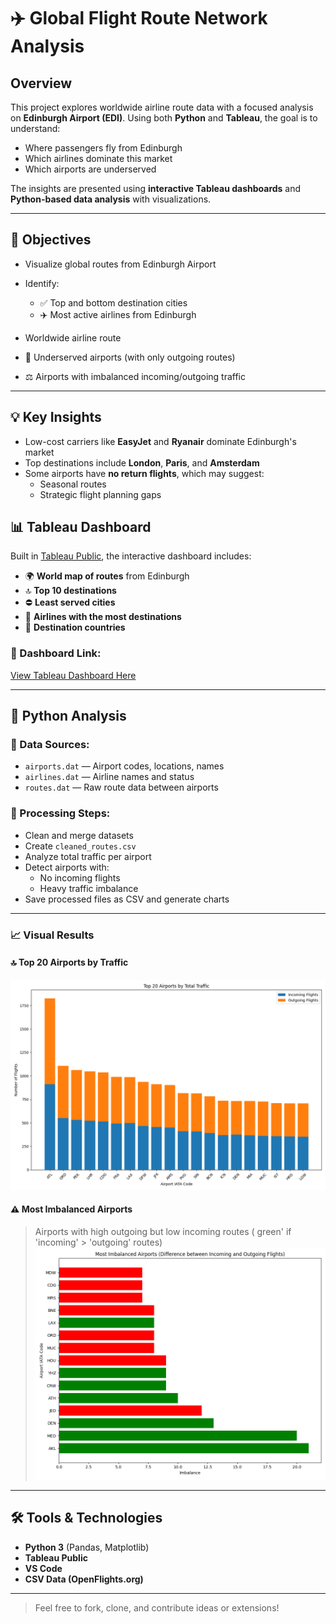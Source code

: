 # ✈️ Global Flight Route Network Analysis

##  Overview

This project explores worldwide airline route data with a focused analysis on **Edinburgh Airport (EDI)**.
Using both **Python** and **Tableau**, the goal is to understand:

- Where passengers fly from Edinburgh
- Which airlines dominate this market
- Which airports are underserved
<!-- How route networks compare between Edinburgh and other major hubs like **London** -->

The insights are presented using **interactive Tableau dashboards** and **Python-based data analysis** with visualizations.

---

## 🎯 Objectives

- Visualize global routes from Edinburgh Airport
- Identify:
  - ✅ Top and bottom destination cities
  - ✈️ Most active airlines from Edinburgh

-  Worldwide airline route
  - 🚫 Underserved airports (with only outgoing routes)
  - ⚖️ Airports with imbalanced incoming/outgoing traffic


---

## 💡 Key Insights

- Low-cost carriers like **EasyJet** and **Ryanair** dominate Edinburgh's market
- Top destinations include **London**, **Paris**, and **Amsterdam**
- Some airports have **no return flights**, which may suggest:
  - Seasonal routes
  - Strategic flight planning gaps
<!-- Route networks can differ significantly between **Edinburgh** and **London** -->

## 📊 Tableau Dashboard

Built in [Tableau Public]([https://public.tableau.com/]), the interactive dashboard includes:

- 🌍 **World map of routes** from Edinburgh
- 🔝 **Top 10 destinations**
- ⛔ **Least served cities**
- 🏢 **Airlines with the most destinations**
- 📌 **Destination countries**
<!-- 🔄 Optional comparison with **London** -->

### 🔗 Dashboard Link:
[View Tableau Dashboard Here](https://public.tableau.com/app/profile/ann.chern/viz/Airline-Dashboard_17471697005370/Dashboard1?publish=yes) 



---

## 🐍 Python Analysis

### 📁 Data Sources:
- `airports.dat` — Airport codes, locations, names
- `airlines.dat` — Airline names and status
- `routes.dat` — Raw route data between airports

### 🔧 Processing Steps:
- Clean and merge datasets
- Create `cleaned_routes.csv`
- Analyze total traffic per airport
- Detect airports with:
  - No incoming flights
  - Heavy traffic imbalance
- Save processed files as CSV and generate charts

---

### 📈 Visual Results

#### 🔝 Top 20 Airports by Traffic
![Top Airports](./top_20_airports.png)

#### ⚠️ Most Imbalanced Airports
> Airports with high outgoing but low incoming routes
> ( green' if 'incoming' > 'outgoing' routes)
![Imbalanced Airports](./imbalanced_airports.png)

---

## 🛠️ Tools & Technologies

- **Python 3** (Pandas, Matplotlib)
- **Tableau Public**
- **VS Code**
- **CSV Data (OpenFlights.org)**

---


> Feel free to fork, clone, and contribute ideas or extensions!

